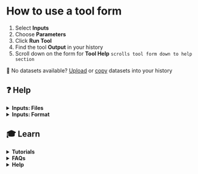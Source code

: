 # How to use a tool form

1. Select **Inputs**
2. Choose **Parameters**
3. Click **Run Tool**
4. Find the tool **Output** in your history
5. Scroll down on the form for **Tool Help** `scrolls tool form down to help section`

:flashlight: No datasets available? [Upload](https://training.galaxyproject.org/training-material/search2?query=upload) or [copy](https://training.galaxyproject.org/training-material/faqs/galaxy/histories_copy_dataset.html) datasets into your history

## :question: Help

<details>
  <summary><b>Inputs: Files</b></summary>
  <br>

  In Galaxy, inputs are named **[datasets](https://training.galaxyproject.org/training-material/search2?query=dataset)**

  - Datasets are  _files_
  - Batch processing? Group similiar files into [dataset collections](https://training.galaxyproject.org/training-material/search2?query=collection) 
  - Input datasets must be in the _currently active_ [history](https://training.galaxyproject.org/training-material/search2?query=history)

:flashlight: Switch which history is active with `fa-exchange` or view all of your histories with `history-selector-icon`

<details>
  <summary><b>How to select datasets from the history</b></summary>
  
  1. Choose one of:
  
     * single dataset `fa-file`
     * multiple datasets `fa-files`
     * dataset collection `fa-folder`
  2. Then select from the list of available datasets

</details>
</details>

<details>
  <summary><b>Inputs: Format</b></summary>
  <br>
  
In Galaxy, input datasets have a file **format**, commonly named a **[datatype](https://training.galaxyproject.org/training-material/faqs/galaxy/datatypes_understanding_datatypes.html)**

- Review the listing of _accepted formats_ under each input selection to learn which dataset formats a tool can use
- Tools interpret a dataset's assigned datatype format during job execution, not the file's name or extension
- When the tool form's **accepted formats** datatype is the same as a dataset's **assigned format** datatype, an input is listed and available to the tool

:flashlight: Dataset in the active history, but not listed? You may need to edit the dataset format or reorganize your collection folder with [Collection Operations](https://training.galaxyproject.org/training-material/topics/galaxy-interface/tutorials/collections/tutorial.html) 

<details>
  <summary><b>How to review and edit datatype format</b></summary>

  1. Review the currently assigned datatype
  
     * Expand individual datasets in the history panel to display the format
     * Collections will display the current datatype format of all the datasets inside the folder

  2. Assign, Convert or let Galaxy Auto-detect the datatype format
  
     * Change the datatype format with `fa-pencil`
     * Change the datatype format of a [dataset collection in a batch!](https://training.galaxyproject.org/training-material/faqs/galaxy/collections_change_datatype.html)

  3. Galaxy will Auto-detect the correct format for most data. If the guess is wrong, check the file contents!

     * Display the content of a dataset with `fa-eye`
     * Explore the content of a dataset with [Data Manipulation tools](https://training.galaxyproject.org/training-material/search2?query=olympics)
  
</details>

</details>

## :mortar_board: Learn

<details>
  <summary><b>Tutorials</b></summary>
  <br>

Tutorials that include **name** description Same link as tool form to gtn listing of matches

[Introduction to Galaxy Analyses](https://training.galaxyproject.org/training-material/topics/introduction/)

[Search the Galaxy Training Network](https://training.galaxyproject.org/training-material/search2)

</details>

<details>
  <summary><b>FAQs</b></summary>
  <br>
  
<details>
  <summary>Different dataset icons and their usage</summary>
  display md https://training.galaxyproject.org/training-material/faqs/galaxy/datasets_icons.html
</details>

<details>
  <summary>Upload: Getting Data into Galaxy</summary>
  display md https://help.galaxyproject.org/t/getting-data-into-galaxy/10868
</details>

<details>
  <summary>Understanding Job Status</summary>
  display md https://training.galaxyproject.org/training-material/faqs/galaxy/datasets_job_status.html
</details>

<details>
  <summary>Troubleshooting Errors</summary>
  display md https://training.galaxyproject.org/training-material/faqs/galaxy/analysis_troubleshooting.html
</details>


[See all Galaxy FAQs](https://training.galaxyproject.org/training-material/faqs/galaxy/)

</details>

<details>
  <summary><b>Help</b></summary>
  <br>
  
Explore Galaxy Help topics that include **name** description Linked via tool-help tag

[Troubleshooting resources for errors or unexpected results](https://help.galaxyproject.org/docs?topic=42)


[Visit the Galaxy Help forum](https://help.galaxyproject.org/)


</details>

